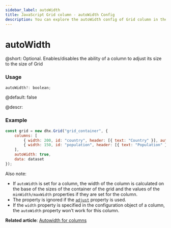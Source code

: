 ```yaml
---
sidebar_label: autoWidth
title: JavaScript Grid column - autoWidth Config 
description: You can explore the autoWidth config of Grid column in the documentation of the DHTMLX JavaScript UI library. Browse developer guides and API reference, try out code examples and live demos, and download a free 30-day evaluation version of DHTMLX Suite.
---
```


# autoWidth

@short: Optional. Enables/disables the ability of a column to adjust its size to the size of Grid

### Usage

~~~jsx
autoWidth?: boolean;
~~~

@default: false

@descr:
### Example

~~~jsx
const grid = new dhx.Grid("grid_container", {
    columns: [
        { width: 200, id: "country", header: [{ text: "Country" }], autoWidth: false },
        { width: 150, id: "population", header: [{ text: "Population" }] },
    ],
    autoWidth: true,
    data: dataset
});
~~~

Also note:

- If `autoWidth` is set for a column, the width of the column is calculated on the base of the sizes of the container of the grid and the values of the `minWidth/maxWidth` properties if they are set for the column.
- The property is ignored if the [`adjust`](grid/configuration.md#autosize-for-columns) property is used.
- If the `width` property is specified in the configuration object of a column, the `autoWidth` property won't work for this column.

**Related article**: [Autowidth for columns](grid/configuration.md/#autowidth-for-columns)